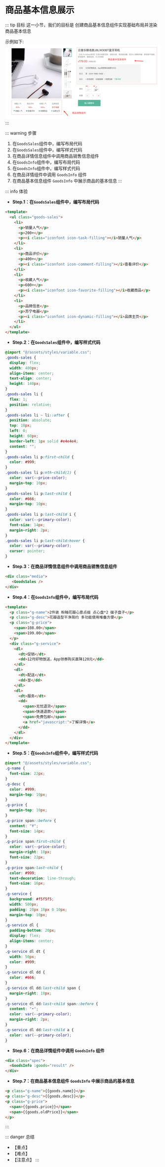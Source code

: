 # 商品基本信息展示

::: tip 目标
这一小节，我们的目标是 创建商品基本信息组件实现基础布局并渲染商品基本信息

示例如下:
![godos](./images/38.png)
:::

::: warning 步骤

1. 在`GoodsSales`组件中，编写布局代码
2. 在`GoodsSales`组件中，编写样式代码
3. 在商品详情信息组件中调用商品销售信息组件
4. 在`GoodsInfo`组件中，编写布局代码
5. 在`GoodsInfo`组件中，编写样式代码
6. 在商品详情组件中调用 `GoodsInfo` 组件
7. 在商品基本信息组件 `GoodsInfo` 中展示商品的基本信息
:::

::: info 体验

* **Step.1：在`GoodsSales`组件中，编写布局代码**

```html
<template>
  <ul class="goods-sales">
    <li>
      <p>销量人气</p>
      <p>200+</p>
      <p><i class="iconfont icon-task-filling"></i>销量人气</p>
    </li>
    <li>
      <p>商品评价</p>
      <p>400+</p>
      <p><i class="iconfont icon-comment-filling"></i>查看评价</p>
    </li>
    <li>
      <p>收藏人气</p>
      <p>600+</p>
      <p><i class="iconfont icon-favorite-filling"></i>收藏商品</p>
    </li>
    <li>
      <p>品牌信息</p>
      <p>苏宁电器</p>
      <p><i class="iconfont icon-dynamic-filling"></i>品牌主页</p>
    </li>
  </ul>
</template>
```

* **Step.2：在`GoodsSales`组件中，编写样式代码**

```css
@import "@/assets/styles/variable.css";
.goods-sales {
  display: flex;
  width: 400px;
  align-items: center;
  text-align: center;
  height: 140px;
}
.goods-sales li {
  flex: 1;
  position: relative;
}
.goods-sales li ~ li::after {
  position: absolute;
  top: 10px;
  left: 0;
  height: 60px;
  border-left: 1px solid #e4e4e4;
  content: "";
}
.goods-sales li p:first-child {
  color: #999;
}
.goods-sales li p:nth-child(2) {
  color: var(--price-color);
  margin-top: 10px;
}
.goods-sales li p:last-child {
  color: #666;
  margin-top: 10px;
}
.goods-sales li p:last-child i {
  color: var(--primary-color);
  font-size: 14px;
  margin-right: 2px;
}
.goods-sales li p:last-child:hover {
  color: var(--primary-color);
  cursor: pointer;
}
```

* **Step.3：在商品详情信息组件中调用商品销售信息组件**

```html
<div class="media">
   <GoodsSales />
</div>
```

* **Step.4：在`GoodsInfo`组件中，编写布局代码**

```html
<template>
  <p class="g-name">2件装 粉釉花瓣心意点缀 点心盘*2 碟子盘子</p>
  <p class="g-desc">花瓣造型干净简约 多功能使用堆叠方便</p>
  <p class="g-price">
    <span>108.00</span>
    <span>199.00</span>
  </p>
  <div class="g-service">
    <dl>
      <dt>促销</dt>
      <dd>12月好物放送，App领券购买直降120元</dd>
    </dl>
    <dl>
      <dt>配送</dt>
      <dd>至</dd>
    </dl>
    <dl>
      <dt>服务</dt>
      <dd>
        <span>无忧退货</span>
        <span>快速退款</span>
        <span>免费包邮</span>
        <a href="javascript:">了解详情</a>
      </dd>
    </dl>
  </div>
</template>
```

* **Step.5：在`GoodsInfo`组件中，编写样式代码**

```css
@import "@/assets/styles/variable.css";
.g-name {
  font-size: 22px;
}
.g-desc {
  color: #999;
  margin-top: 10px;
}
.g-price {
  margin-top: 10px;
}
.g-price span::before {
  content: "¥";
  font-size: 14px;
}
.g-price span:first-child {
  color: var(--price-color);
  margin-right: 10px;
  font-size: 22px;
}
.g-price span:last-child {
  color: #999;
  text-decoration: line-through;
  font-size: 16px;
}
.g-service {
  background: #f5f5f5;
  width: 500px;
  padding: 20px 10px 0 10px;
  margin-top: 10px;
}
.g-service dl {
  padding-bottom: 20px;
  display: flex;
  align-items: center;
}
.g-service dl dt {
  width: 50px;
  color: #999;
}
.g-service dl dd {
  color: #666;
}
.g-service dl dd:last-child span {
  margin-right: 10px;
}
.g-service dl dd:last-child span::before {
  content: "•";
  color: var(--primary-color);
  margin-right: 2px;
}
.g-service dl dd:last-child a {
  color: var(--primary-color);
}
```

* **Step.6：在商品详情组件中调用 `GoodsInfo` 组件**

```html
<div class="spec">
  <GoodsInfo :goods="result" />
</div>
```

* **Step.7：在商品基本信息组件 `GoodsInfo` 中展示商品的基本信息**

```html
<p class="g-name">{{goods.name}}</p>
<p class="g-desc">{{goods.desc}}</p>
<p class="g-price">
  <span>{{goods.price}}</span>
  <span>{{goods.oldPrice}}</span>
</p>
```

:::

::: danger 总结

* 【重点】
* 【难点】
* 【注意点】
:::
